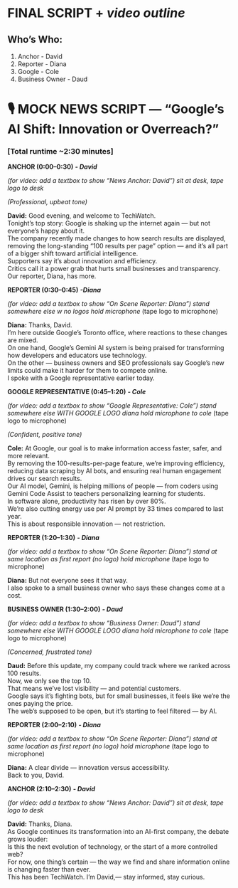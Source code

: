 # FINAL SCRIPT + *video outline*
## Who’s Who:
1. Anchor - David
2. Reporter - Diana
3. Google - Cole
4. Business Owner - Daud

# 🎙️ MOCK NEWS SCRIPT — “Google’s AI Shift: Innovation or Overreach?”
### [Total runtime ~2:30 minutes]

**ANCHOR (0:00–0:30)** ***- David***

*(for video: add a textbox to show “News Anchor: David”)*
*sit at desk, tape logo to desk*

*(Professional, upbeat tone)*

**David:**
Good evening, and welcome to TechWatch.  
Tonight’s top story: Google is shaking up the internet again — but not everyone’s happy about it.   
The company recently made changes to how search results are displayed, removing the long-standing “100 results per page” option — 
and it’s all part of a bigger shift toward artificial intelligence.   
Supporters say it’s about innovation and efficiency.   
Critics call it a power grab that hurts small businesses and transparency.   
Our reporter, Diana, has more.

**REPORTER (0:30–0:45)** ***-Diana***

*(for video: add a textbox to show “On Scene Reporter: Diana”)*
*stand somewhere else w no logos*
*hold microphone* (tape logo to microphone)

**Diana:**
Thanks, David.   
I’m here outside Google’s Toronto office, where reactions to these changes are mixed.   
On one hand, Google’s Gemini AI system is being praised for transforming how developers and educators use technology.   
On the other — business owners and SEO professionals say Google’s new limits could make it harder for them to compete online.  
I spoke with a Google representative earlier today.

**GOOGLE REPRESENTATIVE (0:45–1:20)** ***- Cole***

*(for video: add a textbox to show “Google Representative: Cole”)*
*stand somewhere else WITH GOOGLE LOGO*
*diana hold microphone to cole* (tape logo to microphone)

*(Confident, positive tone)*

**Cole:**
At Google, our goal is to make information access faster, safer, and more relevant.   
By removing the 100-results-per-page feature, we’re improving efficiency, reducing data scraping by AI bots, and ensuring real human engagement drives our search results.  
Our AI model, Gemini, is helping millions of people — from coders using Gemini Code Assist to teachers personalizing learning for students.   
In software alone, productivity has risen by over 80%.   
We’re also cutting energy use per AI prompt by 33 times compared to last year.   
This is about responsible innovation — not restriction.

**REPORTER (1:20–1:30)** ***- Diana***

*(for video: add a textbox to show “On Scene Reporter: Diana”)*
*stand at same location as first report (no logo)*
*hold microphone* (tape logo to microphone)

**Diana:**
But not everyone sees it that way.   
I also spoke to a small business owner who says these changes come at a cost.

**BUSINESS OWNER (1:30–2:00)** ***- Daud***

*(for video: add a textbox to show “Business Owner: Daud”)*
*stand somewhere else WITH GOOGLE LOGO*
*diana hold microphone to cole* (tape logo to microphone)

*(Concerned, frustrated tone)*

**Daud:**
Before this update, my company could track where we ranked across 100 results.  
Now, we only see the top 10.   
That means we’ve lost visibility — and potential customers.   
Google says it’s fighting bots, but for small businesses, it feels like we’re the ones paying the price.   
The web’s supposed to be open, but it’s starting to feel filtered — by AI.

**REPORTER (2:00–2:10)** ***- Diana***

*(for video: add a textbox to show “On Scene Reporter: Diana”)*
*stand at same location as first report (no logo)*
*hold microphone* (tape logo to microphone)

**Diana:**
A clear divide — innovation versus accessibility.  
Back to you, David.

**ANCHOR (2:10–2:30)** ***- David***

*(for video: add a textbox to show “News Anchor: David”)*
*sit at desk, tape logo to desk*

**David:**
Thanks, Diana.  
As Google continues its transformation into an AI-first company, the debate grows louder:   
Is this the next evolution of technology, or the start of a more controlled web?   
For now, one thing’s certain — the way we find and share information online is changing faster than ever.  
This has been TechWatch. I’m David,— stay informed, stay curious.
